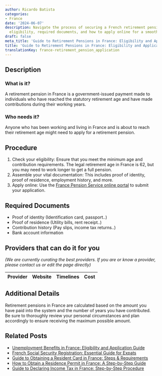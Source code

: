 ```yaml
---
author: Ricardo Batista
categories:
- France
date: '2024-06-07'
description: Navigate the process of securing a French retirement pension. Learn about
  eligibility, required documents, and how to apply online for a smooth transition.
draft: false
meta_title: 'Guide to Retirement Pensions in France: Eligibility and Application'
title: 'Guide to Retirement Pensions in France: Eligibility and Application'
translationKey: france-retirement_pension_application
---
```


## Description
### What is it?
A retirement pension in France is a government-issued payment made to individuals who have reached the statutory retirement age and have made contributions during their working years.

### Who needs it?
Anyone who has been working and living in France and is about to reach their retirement age might need to apply for a retirement pension.

## Procedure
1. Check your eligibility: Ensure that you meet the minimum age and contribution requirements. The legal retirement age in France is 62, but you may need to work longer to get a full pension.
2. Assemble your vital documentation: This includes proof of identity, proof of residence, employment history, and more.
3. Apply online: Use the [France Pension Service online portal](https://www.lassuranceretraite.fr/portail-info/home.html) to submit your application. 

## Required Documents
- Proof of identity (Identification card, passport..)
- Proof of residence (Utility bills, rent receipt..)
- Contribution history (Pay slips, income tax returns..)
- Bank account information

## Providers that can do it for you
_(We are currently curating the best providers. If you are or know a provider, please contact us or edit the page directly)_

| Provider        |     Website     |     Timelines    |       Cost      |
| :-------------: | :-------------: |  :-------------: | :-------------: |

## Additional Details
Retirement pensions in France are calculated based on the amount you have paid into the system and the number of years you have contributed. Be sure to thoroughly review your personal circumstances and plan accordingly to ensure receiving the maximum possible amount.


## Related Posts

- [Unemployment Benefits in France: Eligibility and Application Guide](https://tramitit.com/guides/france/unemployment_benefit_application/)
- [French Social Security Registration: Essential Guide for Expats](https://tramitit.com/guides/france/social_security_registration/)
- [Guide to Obtaining a Resident Card in France: Steps & Requirements](https://tramitit.com/guides/france/resident_card_application/)
- [How to Obtain a Residence Permit in France: A Step-by-Step Guide](https://tramitit.com/guides/france/residence_permit_application/)
- [Guide to Declaring Income Tax in France: Step-by-Step Procedure](https://tramitit.com/guides/france/income_tax_declaration/)